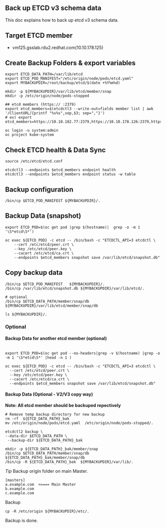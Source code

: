 Back up ETCD v3 schema data
------------------------------

This doc explains how to back up etcd v3 schema data. 

## Target ETCD member ##
- vm125.gsslab.rdu2.redhat.com(10.10.178.125)

## Create Backup Folders & export variables
```
export ETCD_DATA_PATH=/var/lib/etcd
export ETCD_POD_MANIFEST="/etc/origin/node/pods/etcd.yaml"
export MYBACKUPDIR=/root/backup/etcd/$(date +%Y%m%d)

mkdir -p ${MYBACKUPDIR}/var/lib/etcd/member/snap
mkdir -p /etc/origin/node/pods-stopped

## etcd members (https:// :2379)
export etcd_members=$(etcdctl3 --write-out=fields member list | awk '/ClientURL/{printf "%s%s",sep,$3; sep=","}')
# ex) export etcd_members=https://10.10.182.77:2379,https://10.10.178.126:2379,https://10.10.178.125:2379

oc login -u system:admin
oc project kube-system

```

## Check ETCD health & Data Sync
```
source /etc/etcd/etcd.conf

etcdctl3 --endpoints $etcd_members endpoint health
etcdctl3 --endpoints $etcd_members endpoint status -w table
```

## Backup configuration
```
/bin/cp $ETCD_POD_MANIFEST ${MYBACKUPDIR}/.
```

## Backup Data (snapshot)
~~~
export ETCD_POD=$(oc get pod |grep $(hostname)|  grep -o -m 1 '\S*etcd\S*')

oc exec ${ETCD_POD} -c etcd -- /bin/bash -c "ETCDCTL_API=3 etcdctl \
    --cert /etc/etcd/peer.crt \
    --key /etc/etcd/peer.key \
    --cacert /etc/etcd/ca.crt \
    --endpoints $etcd_members snapshot save /var/lib/etcd/snapshot.db"
~~~

## Copy backup data
```
/bin/cp $ETCD_POD_MANIFEST   ${MYBACKUPDIR}/.
/bin/cp /var/lib/etcd/snapshot.db ${MYBACKUPDIR}/var/lib/etcd/. 

# optional
/bin/cp $ETCD_DATA_PATH/member/snap/db ${MYBACKUPDIR}/var/lib/etcd/member/snap/db

ls ${MYBACKUPDIR}/.
```

### Optional
  #### Backup Data for another etcd member (optional)
  ```

  export ETCD_POD=$(oc get pod --no-headers|grep -v $(hostname) |grep -o -m 1 '\S*etcd\S*' |head -n 1 )

  oc exec ${ETCD_POD} -c etcd -- /bin/bash -c "ETCDCTL_API=3 etcdctl \
    --cert /etc/etcd/peer.crt \
    --key /etc/etcd/peer.key \
    --cacert /etc/etcd/ca.crt \
    --endpoints $etcd_members snapshot save /var/lib/etcd/snapshot.db"

  ```

  #### Backup Data (Optional - V2/V3 copy way) 
  **Note: All etcd member should be backuped repectively**
  ```
  # Remove temp backup directory for new backup
  rm -rf  ${ETCD_DATA_PATH}_bak 
  mv /etc/origin/node/pods/etcd.yaml  /etc/origin/node/pods-stopped/.

  etcdctl2 backup \
  --data-dir $ETCD_DATA_PATH \
   --backup-dir ${ETCD_DATA_PATH}_bak

  mkdir -p ${ETCD_DATA_PATH}_bak/member/snap
  /bin/cp $ETCD_DATA_PATH/member/snap/db ${ETCD_DATA_PATH}_bak/member/snap/db
  /bin/cp -R ${ETCD_DATA_PATH}_bak  ${MYBACKUPDIR}/var/lib/.
  ```


*Tip*
Backup origin folder on main Master.
```
[masters]
a.example.com  <==== Main Master
b.example.com
c.example.com
```
Backup
```
cp -R /etc/origin ${MYBACKUPDIR}/etc/.
```



Backup is done.
